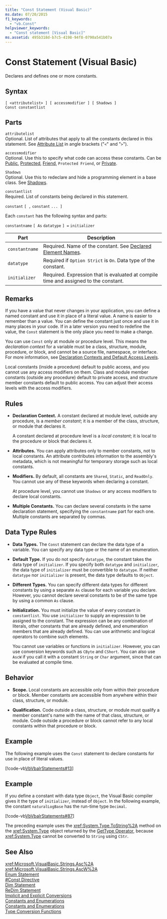 ```yaml
---
title: "Const Statement (Visual Basic)"
ms.date: 07/20/2015
f1_keywords: 
  - "vb.Const"
helpviewer_keywords: 
  - "Const statement [Visual Basic]"
ms.assetid: 495b318d-b7c5-4198-94f8-0790a541b07a
---
```

# Const Statement (Visual Basic)
Declares and defines one or more constants.  
  
## Syntax  
  
```  
[ <attributelist> ] [ accessmodifier ] [ Shadows ]   
Const constantlist  
```  
  
## Parts  
 `attributelist`  
 Optional. List of attributes that apply to all the constants declared in this statement. See [Attribute List](../../../visual-basic/language-reference/statements/attribute-list.md) in angle brackets ("`<`" and "`>`").  
  
 `accessmodifier`  
 Optional. Use this to specify what code can access these constants. Can be [Public](../../../visual-basic/language-reference/modifiers/public.md), [Protected](../../../visual-basic/language-reference/modifiers/protected.md), [Friend](../../../visual-basic/language-reference/modifiers/friend.md), `Protected Friend`, or [Private](../../../visual-basic/language-reference/modifiers/private.md).  
  
 `Shadows`  
 Optional. Use this to redeclare and hide a programming element in a base class. See [Shadows](../../../visual-basic/language-reference/modifiers/shadows.md).  
  
 `constantlist`  
 Required. List of constants being declared in this statement.  
  
 `constant` `[ ,` `constant` `... ]`  
  
 Each `constant` has the following syntax and parts:  
  
 `constantname` `[ As` `datatype` `] =` `initializer`  
  
|Part|Description|  
|----------|-----------------|  
|`constantname`|Required. Name of the constant. See [Declared Element Names](../../../visual-basic/programming-guide/language-features/declared-elements/declared-element-names.md).|  
|`datatype`|Required if `Option Strict` is `On`. Data type of the constant.|  
|`initializer`|Required. Expression that is evaluated at compile time and assigned to the constant.|  
  
## Remarks  
 If you have a value that never changes in your application, you can define a named constant and use it in place of a literal value. A name is easier to remember than a value. You can define the constant just once and use it in many places in your code. If in a later version you need to redefine the value, the `Const` statement is the only place you need to make a change.  
  
 You can use `Const` only at module or procedure level. This means the *declaration context* for a variable must be a class, structure, module, procedure, or block, and cannot be a source file, namespace, or interface. For more information, see [Declaration Contexts and Default Access Levels](../../../visual-basic/language-reference/statements/declaration-contexts-and-default-access-levels.md).  
  
 Local constants (inside a procedure) default to public access, and you cannot use any access modifiers on them. Class and module member constants (outside any procedure) default to private access, and structure member constants default to public access. You can adjust their access levels with the access modifiers.  
  
## Rules  
  
-   **Declaration Context.** A constant declared at module level, outside any procedure, is a *member constant*; it is a member of the class, structure, or module that declares it.  
  
     A constant declared at procedure level is a *local constant*; it is local to the procedure or block that declares it.  
  
-   **Attributes.** You can apply attributes only to member constants, not to local constants. An attribute contributes information to the assembly's metadata, which is not meaningful for temporary storage such as local constants.  
  
-   **Modifiers.** By default, all constants are `Shared`, `Static`, and `ReadOnly`. You cannot use any of these keywords when declaring a constant.  
  
     At procedure level, you cannot use `Shadows` or any access modifiers to declare local constants.  
  
-   **Multiple Constants.** You can declare several constants in the same declaration statement, specifying the `constantname` part for each one. Multiple constants are separated by commas.  
  
## Data Type Rules  
  
-   **Data Types.** The `Const` statement can declare the data type of a variable. You can specify any data type or the name of an enumeration.  
  
-   **Default Type.** If you do not specify `datatype`, the constant takes the data type of `initializer`. If you specify both `datatype` and `initializer`, the data type of `initializer` must be convertible to `datatype`. If neither `datatype` nor `initializer` is present, the data type defaults to `Object`.  
  
-   **Different Types.** You can specify different data types for different constants by using a separate `As` clause for each variable you declare. However, you cannot declare several constants to be of the same type by using a common `As` clause.  
  
-   **Initialization.** You must initialize the value of every constant in `constantlist`. You use `initializer` to supply an expression to be assigned to the constant. The expression can be any combination of literals, other constants that are already defined, and enumeration members that are already defined. You can use arithmetic and logical operators to combine such elements.  
  
     You cannot use variables or functions in `initializer`. However, you can use conversion keywords such as `CByte` and `CShort`. You can also use `AscW` if you call it with a constant `String` or `Char` argument, since that can be evaluated at compile time.  
  
## Behavior  
  
-   **Scope.** Local constants are accessible only from within their procedure or block. Member constants are accessible from anywhere within their class, structure, or module.  
  
-   **Qualification.** Code outside a class, structure, or module must qualify a member constant's name with the name of that class, structure, or module. Code outside a procedure or block cannot refer to any local constants within that procedure or block.  
  
## Example  
 The following example uses the `Const` statement to declare constants for use in place of literal values.  
  
 [!code-vb[VbVbalrStatements#13](../../../visual-basic/language-reference/error-messages/codesnippet/VisualBasic/const-statement_1.vb)]  
  
## Example  
 If you define a constant with data type `Object`, the Visual Basic compiler gives it the type of `initializer`, instead of `Object`. In the following example, the constant `naturalLogBase` has the run-time type `Decimal`.  
  
 [!code-vb[VbVbalrStatements#87](../../../visual-basic/language-reference/error-messages/codesnippet/VisualBasic/const-statement_2.vb)]  
  
 The preceding example uses the <xref:System.Type.ToString%2A> method on the <xref:System.Type> object returned by the [GetType Operator](../../../visual-basic/language-reference/operators/gettype-operator.md), because <xref:System.Type> cannot be converted to `String` using `CStr`.  
  
## See Also  
 <xref:Microsoft.VisualBasic.Strings.Asc%2A>  
 <xref:Microsoft.VisualBasic.Strings.AscW%2A>  
 [Enum Statement](../../../visual-basic/language-reference/statements/enum-statement.md)  
 [#Const Directive](../../../visual-basic/language-reference/directives/const-directive.md)  
 [Dim Statement](../../../visual-basic/language-reference/statements/dim-statement.md)  
 [ReDim Statement](../../../visual-basic/language-reference/statements/redim-statement.md)  
 [Implicit and Explicit Conversions](../../../visual-basic/programming-guide/language-features/data-types/implicit-and-explicit-conversions.md)  
 [Constants and Enumerations](../../../visual-basic/programming-guide/language-features/constants-enums/index.md)  
 [Constants and Enumerations](../../../visual-basic/language-reference/constants-and-enumerations.md)  
 [Type Conversion Functions](../../../visual-basic/language-reference/functions/type-conversion-functions.md)
